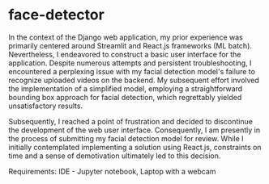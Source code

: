 # face-detector

In the context of the Django web application, my prior experience was primarily centered around Streamlit and React.js frameworks (ML batch). Nevertheless, I endeavored to construct a basic user interface for the application. Despite numerous attempts and persistent troubleshooting, I encountered a perplexing issue with my facial detection model's failure to recognize uploaded videos on the backend. My subsequent effort involved the implementation of a simplified model, employing a straightforward bounding box approach for facial detection, which regrettably yielded unsatisfactory results.

Subsequently, I reached a point of frustration and decided to discontinue the development of the web user interface. Consequently, I am presently in the process of submitting my facial detection model for review. While I initially contemplated implementing a solution using React.js, constraints on time and a sense of demotivation ultimately led to this decision.

Requirements: IDE - Jupyter notebook, Laptop with a webcam
